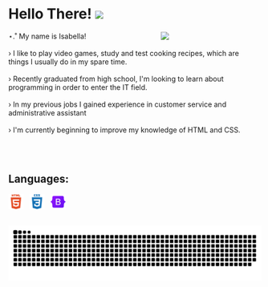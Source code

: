 <h1>Hello There! <img src="https://i.pinimg.com/originals/48/5e/83/485e83ad5709e90ba5a0cffccb717e08.gif" min-width="55px" max-width="55px" width="55px"></h1> 

<img src="https://media.tenor.com/PjMOB4t9rEgAAAAi/my-dress-up-darling-anime.gif" min-width="200px" max-width="200px" width="200px" align="right">

<p align="left">
  ⋆.˚ My name is Isabella!<br><br>
   › I like to play video games, study and test cooking recipes, which are things I usually do in my spare time.<br><br>
   › Recently graduated from high school, I'm looking to learn about programming in order to enter the IT field.<br><br>
   › In my previous jobs I gained experience in customer service and administrative assistant<br><br>
   › I'm currently beginning to improve my knowledge of HTML and CSS.
 </p>
 
<br>
<br>

<h2>Languages:</h2>

<div>
  <img src="https://github.com/devicons/devicon/blob/master/icons/html5/html5-plain-wordmark.svg" title="HTML5" alt="HTML" width="30" height="30"/>&nbsp;&nbsp;
  <img src="https://github.com/devicons/devicon/blob/master/icons/css3/css3-plain-wordmark.svg"  title="CSS3" alt="CSS" width="30" height="30"/>&nbsp;&nbsp;
  <img src="https://github.com/devicons/devicon/blob/master/icons/bootstrap/bootstrap-original.svg" title="Bootstrap" alt="Bootstrap" width="30" height="30"/>&nbsp;&nbsp;
</div>

</div>

##

<picture>
  <source
    media="(prefers-color-scheme: dark)"
    srcset="https://raw.githubusercontent.com/platane/snk/output/github-contribution-grid-snake-dark.svg"
  />
  <source
    media="(prefers-color-scheme: light)"
    srcset="https://raw.githubusercontent.com/platane/snk/output/github-contribution-grid-snake.svg"
  />
  <img
    alt="github contribution grid snake animation"
    src="https://raw.githubusercontent.com/platane/snk/output/github-contribution-grid-snake.svg"
  />
</picture>

##




<!---
djon4thaN/djon4thaN is a ✨ special ✨ repository because its `README.md` (this file) appears on your GitHub profile.
You can click the Preview link to take a look at your changes.
--->
